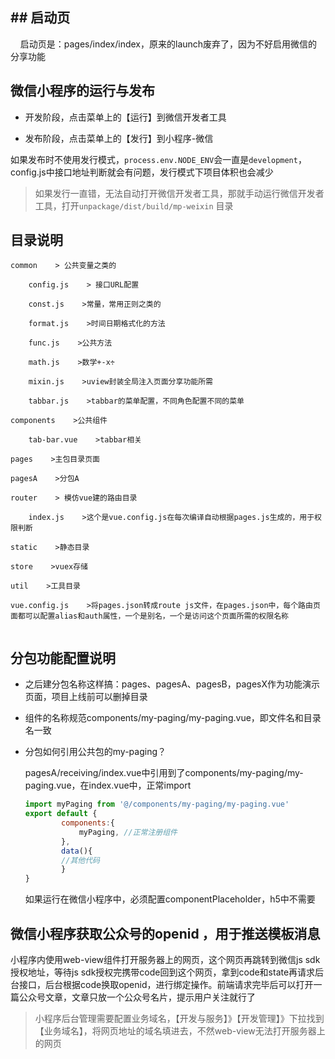 ## ## 启动页

    启动页是：pages/index/index，原来的launch废弃了，因为不好启用微信的分享功能

## 微信小程序的运行与发布

- 开发阶段，点击菜单上的【运行】到微信开发者工具

- 发布阶段，点击菜单上的【发行】到小程序-微信

如果发布时不使用发行模式，`process.env.NODE_ENV`会一直是`development`，config.js中接口地址判断就会有问题，发行模式下项目体积也会减少

> 如果发行一直错，无法自动打开微信开发者工具，那就手动运行微信开发者工具，打开`unpackage/dist/build/mp-weixin` 目录

## 目录说明

```
common    > 公共变量之类的

    config.js    > 接口URL配置

    const.js    >常量，常用正则之类的

    format.js    >时间日期格式化的方法

    func.js    >公共方法

    math.js    >数学+-x÷

    mixin.js    >uview封装全局注入页面分享功能所需

    tabbar.js    >tabbar的菜单配置，不同角色配置不同的菜单

components    >公共组件

    tab-bar.vue    >tabbar相关

pages    >主包目录页面

pagesA    >分包A

router    > 模仿vue建的路由目录

    index.js    >这个是vue.config.js在每次编译自动根据pages.js生成的，用于权限判断

static    >静态目录

store    >vuex存储

util    >工具目录

vue.config.js    >将pages.json转成route js文件，在pages.json中，每个路由页面都可以配置alias和auth属性，一个是别名，一个是访问这个页面所需的权限名称
```

```

```

## 分包功能配置说明

- 之后建分包名称这样搞：pages、pagesA、pagesB，pagesX作为功能演示页面，项目上线前可以删掉目录

- 组件的名称规范components/my-paging/my-paging.vue，即文件名和目录名一致

- 分包如何引用公共包的my-paging？
  
  pagesA/receiving/index.vue中引用到了components/my-paging/my-paging.vue，在index.vue中，正常import
  
  ```js
  import myPaging from '@/components/my-paging/my-paging.vue'
  export default {
          components:{
              myPaging, //正常注册组件
          },
          data(){
          //其他代码
          }
  }
  ```
  
  如果运行在微信小程序中，必须配置componentPlaceholder，h5中不需要

## 微信小程序获取公众号的openid ，用于推送模板消息

小程序内使用web-view组件打开服务器上的网页，这个网页再跳转到微信js sdk授权地址，等待js sdk授权完携带code回到这个网页，拿到code和state再请求后台接口，后台根据code换取openid，进行绑定操作。前端请求完毕后可以打开一篇公众号文章，文章只放一个公众号名片，提示用户关注就行了

> 小程序后台管理需要配置业务域名，【开发与服务】》【开发管理】》下拉找到【业务域名】，将网页地址的域名填进去，不然web-view无法打开服务器上的网页
